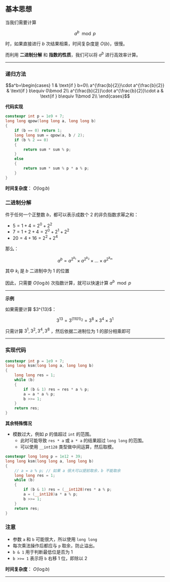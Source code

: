 

## 基本思想

当我们需要计算

$$
a^b \mod p
$$

时，如果直接进行 $b$ 次结果相乘，时间复杂度是 $O(b)$，很慢。

而利用 **二进制分解** 和 **指数的性质**，我们可以将 $a^b$ 进行高效率计算。

---

### 递归方法

$$a^b=\begin{cases}
1 & \text{if } b=0\\
a^{\frac{b}{2}}\cdot a^{\frac{b}{2}}  & \text{if } b\equiv 0\bmod 2\\
a^{\frac{b}{2}}\cdot a^{\frac{b}{2}}\cdot a  & \text{if } b\equiv 1\bmod 2\\
\end{cases}$$

**代码实现**

```cpp
constexpr int p = 1e9 + 7;
long long qpow(long long a, long long b)
{
    if (b == 0) return 1;
    long long sum = qpow(a, b / 2);
    if (b % 2 == 0)
    {
        return sum * sum % p;
    }
    else
    {
        return sum * sum % p * a % p;
    }
} 
```

**时间复杂度**： $O(\log b)$

### 二进制分解

件于任何一个正整数 $b$，都可以表示成数个 $2$ 的非负指数求幂之和：

* $5 = 1 + 4 = 2^0 + 2^2$
* $7 = 1 + 2 + 4 = 2^0 + 2^1 + 2^2$
* $20 = 4 + 16 = 2^2 + 2^4$

那么：

$$
a^b = a^{2^{k_1}} \times a^{2^{k_2}} \times \dots \times a^{2^{k_m}}
$$

其中 $k_i$ 是 $b$ 二进制中为 $1$ 的位置

因此，只需要 $O(\log b)$ 次指数计算，就可以快速计算 $a^b \mod p$

---

**示例**

如果需要计算 \$3^{13}\$：

$$
3^{13} = 3^{(1101)_2} = 3^8 \times 3^4 \times 3^1
$$

只需计算 $3^1, 3^2, 3^4, 3^8$ ，然后依据二进制位为 $1$ 的部分相乘即可

---

### 实现代码

```cpp
constexpr int p = 1e9 + 7;
long long ksm(long long a, long long b)
{
    long long res = 1;
    while (b)
    {
        if (b & 1) res = res * a % p;
        a = a * a % p;
        b >>= 1;
    }
    return res;
}
```


**其余特殊情况**

- 模数过大，例如 $p$ 的值超过 `int` 的范围。
    - 此时可能导致 `res * a` 或 `a * a` 的结果超过 `long long` 的范围。
    - 可以使用 `__int128` 类型做中间运算，然后取模。

```cpp
constexpr long long p = 1e12 + 39;
long long ksm(long long a, long long b)
{
	// a = a % p; // 如果 a 很大可以提前取余，b 不能取余 
    long long res = 1;
    while (b)
    {
        if (b & 1) res = (__int128)res * a % p;
        a = (__int128)a * a % p;
        b >>= 1;
    }
    return res;
}
```

### 注意

* 参数 `a` 和 `b` 可能很大，所以使用 `long long`
* 每次乘法操作后都应与 `p` 取余，防止溢出。
* `b & 1` 用于判断最低位是否为 $1$
* `b >>= 1` 表示将 `b` 右移 $1$ 位，即除以 $2$


**时间复杂度**： $O(\log b)$

---

